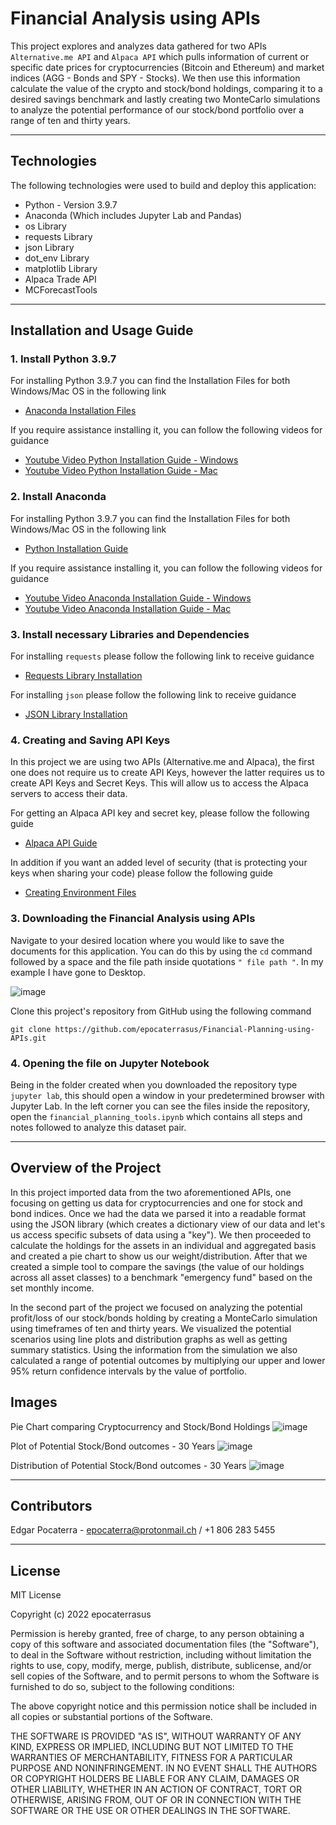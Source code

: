 # Financial Analysis using APIs

This project explores and analyzes data gathered for two APIs ```Alternative.me API``` and ```Alpaca API``` which pulls information of current or specific date  prices for cryptocurrencies (Bitcoin and Ethereum) and market indices (AGG - Bonds and SPY - Stocks). We then use this information calculate the value of the crypto and stock/bond holdings, comparing it to a desired savings benchmark and lastly creating two MonteCarlo simulations to analyze the potential performance of our stock/bond portfolio over a range of ten and thirty years.

---

## Technologies

The following technologies were used to build and deploy this application:

* Python - Version 3.9.7
* Anaconda (Which includes Jupyter Lab and Pandas)
* os Library
* requests Library
* json Library
* dot_env Library
* matplotlib Library
* Alpaca Trade API
* MCForecastTools

---

## Installation and Usage Guide

### 1. Install Python 3.9.7

For installing Python 3.9.7 you can find the Installation Files for both Windows/Mac OS in the following link
 * [Anaconda Installation Files](https://www.anaconda.com/products/individual "Anaconda Installation Files")

If you require assistance installing it, you can follow the following videos for guidance
* [Youtube Video Python Installation Guide - Windows](https://www.youtube.com/watch?v=uSVl7gRXP80 "Python Installation Video - Windows") 
* [Youtube Video Python Installation Guide - Mac](https://www.youtube.com/watch?v=r6bBaj797t8 "Python Installation Video - Mac") 
 
### 2. Install Anaconda

For installing Python 3.9.7 you can find the Installation Files for both Windows/Mac OS in the following link
 * [Python Installation Guide](https://www.python.org/downloads/release/python-397/ "Python Installation Guide")

If you require assistance installing it, you can follow the following videos for guidance
* [Youtube Video Anaconda Installation Guide - Windows](https://www.youtube.com/watch?v=g6ln1dAt-RI "Anaconda Installation Video - Windows") 
* [Youtube Video Anaconda Installation Guide - Mac](https://www.youtube.com/watch?v=oWVTO_69U4c "Anaconda Installation Video - Mac")

### 3. Install necessary Libraries and Dependencies

For installing ```requests``` please follow the following link to receive guidance 
* [Requests Library Installation](https://docs.python-requests.org/en/latest/user/install/ "Requests Library Installation") 

For installing ```json``` please follow the following link to receive guidance 
* [JSON Library Installation](https://www.educba.com/json-in-python/ "JSON Library Installation") 

### 4. Creating and Saving API Keys

In this project we are using two APIs (Alternative.me and Alpaca), the first one does not require us to create API Keys, however the latter requires us to create API Keys and Secret Keys. This will allow us to access the Alpaca servers to access their data.

For getting an Alpaca API key and secret key, please follow the following guide
* [Alpaca API Guide](https://alpaca.markets/learn/connect-to-alpaca-api/ "Alpaca API Guide") 

In addition if you want an added level of security (that is protecting your keys when sharing your code) please follow the following guide
* [Creating Environment Files](https://able.bio/rhett/how-to-set-and-get-environment-variables-in-python--274rgt5 "Creating Environment Files") 


### 3. Downloading the Financial Analysis using APIs

Navigate to your desired location where you would like to save the documents for this application. You can do this by using the ```cd``` command followed by a space and the file path inside quotations ```" file path "```. In my example I have gone to Desktop.

![image](https://user-images.githubusercontent.com/94983278/149385012-181d1769-0af6-487e-8e04-823a28f2c3ed.png)

Clone this project's repository from GitHub using the following command 

```git clone https://github.com/epocaterrasus/Financial-Planning-using-APIs.git```

### 4. Opening the file on Jupyter Notebook

Being in the folder created when you downloaded the repository type ```jupyter lab```, this should open a window in your predetermined browser with Jupyter Lab. In the left corner you can see the files inside the repository, open the ```financial_planning_tools.ipynb``` which contains all steps and notes followed to analyze this dataset pair.

---

## Overview of the Project

In this project imported data from the two aforementioned APIs, one focusing on getting us data for cryptocurrencies and one for stock and bond indices. Once we had the data we parsed it into a readable format using the JSON library (which creates a dictionary view of our data and let's us access specific subsets of data using a "key"). We then proceeded to calculate the holdings for the assets in an individual and aggregated basis and created a pie chart to show us our weight/distribution. After that we created a simple tool to compare the savings (the value of our holdings across all asset classes) to a benchmark "emergency fund" based on the set monthly income.

In the second part of the project we focused on analyzing the potential profit/loss of our stock/bonds holding by creating a MonteCarlo simulation using timeframes of ten and thirty years. We visualized the potential scenarios using line plots and distribution graphs as well as getting summary statistics. Using the information from the simulation we also calculated a range of potential outcomes by multiplying our upper and lower 95% return confidence intervals by the value of portfolio.

## Images

Pie Chart comparing Cryptocurrency and Stock/Bond Holdings
![image](https://user-images.githubusercontent.com/94983278/151562840-88eab94b-7aac-4852-a215-fcbce448ef40.png)

Plot of Potential Stock/Bond outcomes - 30 Years
![image](https://user-images.githubusercontent.com/94983278/151563097-c7760fe9-b544-4053-94f4-a5a39fae5efe.png)

Distribution of Potential Stock/Bond outcomes - 30 Years
![image](https://user-images.githubusercontent.com/94983278/151563267-b6648595-b3a1-4f35-985e-028dc1d9fb08.png)

---

## Contributors

Edgar Pocaterra - epocaterra@protonmail.ch / +1 806 283 5455

---

## License

MIT License

Copyright (c) 2022 epocaterrasus

Permission is hereby granted, free of charge, to any person obtaining a copy
of this software and associated documentation files (the "Software"), to deal
in the Software without restriction, including without limitation the rights
to use, copy, modify, merge, publish, distribute, sublicense, and/or sell
copies of the Software, and to permit persons to whom the Software is
furnished to do so, subject to the following conditions:

The above copyright notice and this permission notice shall be included in all
copies or substantial portions of the Software.

THE SOFTWARE IS PROVIDED "AS IS", WITHOUT WARRANTY OF ANY KIND, EXPRESS OR
IMPLIED, INCLUDING BUT NOT LIMITED TO THE WARRANTIES OF MERCHANTABILITY,
FITNESS FOR A PARTICULAR PURPOSE AND NONINFRINGEMENT. IN NO EVENT SHALL THE
AUTHORS OR COPYRIGHT HOLDERS BE LIABLE FOR ANY CLAIM, DAMAGES OR OTHER
LIABILITY, WHETHER IN AN ACTION OF CONTRACT, TORT OR OTHERWISE, ARISING FROM,
OUT OF OR IN CONNECTION WITH THE SOFTWARE OR THE USE OR OTHER DEALINGS IN THE
SOFTWARE.